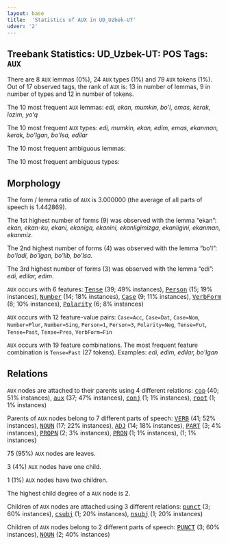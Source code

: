 ```yaml
---
layout: base
title:  'Statistics of AUX in UD_Uzbek-UT'
udver: '2'
---
```


## Treebank Statistics: UD_Uzbek-UT: POS Tags: `AUX`

There are 8 `AUX` lemmas (0%), 24 `AUX` types (1%) and 79 `AUX` tokens (1%).
Out of 17 observed tags, the rank of `AUX` is: 13 in number of lemmas, 9 in number of types and 12 in number of tokens.

The 10 most frequent `AUX` lemmas: <em>edi, ekan, mumkin, bo'l, emas, kerak, lozim, yoʻq</em>

The 10 most frequent `AUX` types:  <em>edi, mumkin, ekan, edim, emas, ekanman, kerak, bo'lgan, bo'lsa, edilar</em>

The 10 most frequent ambiguous lemmas: 

The 10 most frequent ambiguous types:  



## Morphology

The form / lemma ratio of `AUX` is 3.000000 (the average of all parts of speech is 1.442869).

The 1st highest number of forms (9) was observed with the lemma “ekan”: <em>ekan, ekan-ku, ekani, ekaniga, ekanini, ekanligimizga, ekanligini, ekanman, ekanmiz</em>.

The 2nd highest number of forms (4) was observed with the lemma “bo'l”: <em>bo'ladi, bo'lgan, bo'lib, bo'lsa</em>.

The 3rd highest number of forms (3) was observed with the lemma “edi”: <em>edi, edilar, edim</em>.

`AUX` occurs with 6 features: <tt><a href="uz_ut-feat-Tense.html">Tense</a></tt> (39; 49% instances), <tt><a href="uz_ut-feat-Person.html">Person</a></tt> (15; 19% instances), <tt><a href="uz_ut-feat-Number.html">Number</a></tt> (14; 18% instances), <tt><a href="uz_ut-feat-Case.html">Case</a></tt> (9; 11% instances), <tt><a href="uz_ut-feat-VerbForm.html">VerbForm</a></tt> (8; 10% instances), <tt><a href="uz_ut-feat-Polarity.html">Polarity</a></tt> (6; 8% instances)

`AUX` occurs with 12 feature-value pairs: `Case=Acc`, `Case=Dat`, `Case=Nom`, `Number=Plur`, `Number=Sing`, `Person=1`, `Person=3`, `Polarity=Neg`, `Tense=Fut`, `Tense=Past`, `Tense=Pres`, `VerbForm=Fin`

`AUX` occurs with 19 feature combinations.
The most frequent feature combination is `Tense=Past` (27 tokens).
Examples: <em>edi, edim, edilar, bo'lgan</em>


## Relations

`AUX` nodes are attached to their parents using 4 different relations: <tt><a href="uz_ut-dep-cop.html">cop</a></tt> (40; 51% instances), <tt><a href="uz_ut-dep-aux.html">aux</a></tt> (37; 47% instances), <tt><a href="uz_ut-dep-conj.html">conj</a></tt> (1; 1% instances), <tt><a href="uz_ut-dep-root.html">root</a></tt> (1; 1% instances)

Parents of `AUX` nodes belong to 7 different parts of speech: <tt><a href="uz_ut-pos-VERB.html">VERB</a></tt> (41; 52% instances), <tt><a href="uz_ut-pos-NOUN.html">NOUN</a></tt> (17; 22% instances), <tt><a href="uz_ut-pos-ADJ.html">ADJ</a></tt> (14; 18% instances), <tt><a href="uz_ut-pos-PART.html">PART</a></tt> (3; 4% instances), <tt><a href="uz_ut-pos-PROPN.html">PROPN</a></tt> (2; 3% instances), <tt><a href="uz_ut-pos-PRON.html">PRON</a></tt> (1; 1% instances),  (1; 1% instances)

75 (95%) `AUX` nodes are leaves.

3 (4%) `AUX` nodes have one child.

1 (1%) `AUX` nodes have two children.

The highest child degree of a `AUX` node is 2.

Children of `AUX` nodes are attached using 3 different relations: <tt><a href="uz_ut-dep-punct.html">punct</a></tt> (3; 60% instances), <tt><a href="uz_ut-dep-csubj.html">csubj</a></tt> (1; 20% instances), <tt><a href="uz_ut-dep-nsubj.html">nsubj</a></tt> (1; 20% instances)

Children of `AUX` nodes belong to 2 different parts of speech: <tt><a href="uz_ut-pos-PUNCT.html">PUNCT</a></tt> (3; 60% instances), <tt><a href="uz_ut-pos-NOUN.html">NOUN</a></tt> (2; 40% instances)

